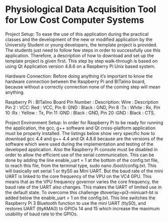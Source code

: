 #  Physiological Data Acquisition Tool for Low Cost Computer Systems 

Project Setup: 
To ease the use of this application during the practical classes and the development of the new or modified application by the University Student or young developers, the template project is provided. The students just need to follow few steps in order to successfully use this application. Therefore, a description of how to download and set up the template project is given first. This step by step walk-through is based on using Qt Application version 4.8.6 on a Raspberry Pi Unix based system.

 Hardware Connection: 
 Before doing anything it’s important to know the hardware connection between the Raspberry Pi and BITalino board, because without a correctly connection none of the coming step will mean anything.
 
 Raspberry Pi	: BITalino Board
Pin Number	: Description: 	Wire	: Description
Pin 2	:  VCC: 	Red	: VCC, 
Pin 6:	GND	: Black :	GND, 
Pin 8	:Tx	: White	: Rx, 
Pin 10	:Rx	: Yellow	: Tx, 
Pin 11	 :GND	: Black	: GND, 
Pin 20	:GND	: Black	: CTS.

Project Environment Setup: 
In order for Raspberry Pi to be ready for running the application, the gcc, g++ software and Qt cross-platform application must be properly installed. The listings below show very specific how to download gcc 4.4 and g++ 4.4 and Qt 4.8.6 because are the versions of the software which were used during the implementation and testing of the developed application. Also the Raspberry Pi console must be disabled in order to allow the efficient use of the serial communication. This can be done by adding the line enable_uart = 1 at the bottom of the config.txt file, to reach this file, from the terminal type, sudo nano /boot/config.txt. This will basically set serial 1 or ttyS0 as Mini UART. But the baud rate of the mini UART is linked to the core frequency of the VPU on the VC4 GPU. This means that as the VPU frequency governor varies the core frequency, the baud rate of the UART also changes. This makes the UART of limited use in the default state. To overcome this challenge dtoverlay=pi3-miniuart-bt is added below the enable_uart = 1 on the config.txt.  This line switches the Raspberry Pi 3 Bluetooth function to use the mini UART (ttyS0), and restores UART (ttyAMA0) to GPIOs 14 and 15 which increase the maximum usability of baud rate to the GPIOs.
